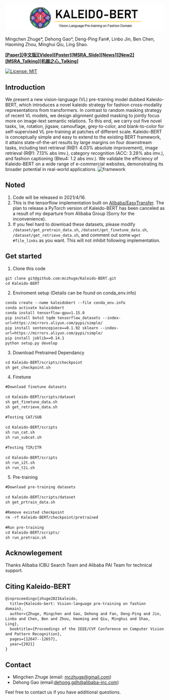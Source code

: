<p align="center"><img src="kaleidobert_logo.png" width="850"></p>
 
Mingchen Zhuge*, Dehong Gao*, Deng-Ping Fan#, Linbo Jin, Ben Chen, Haoming Zhou, Minghui Qiu, Ling Shao.

[**[Paper]**](https://arxiv.org/pdf/2103.16110.pdf)[**[中文版]**](https://github.com/mczhuge/Kaleido-BERT/blob/main/CVPR2021_KaleidoBERT_Chinese.pdf)[**[Video]**](http://dpfan.net/wp-content/uploads/Kaleido-BERT.mp4)[**[Poster]**](https://github.com/mczhuge/Kaleido-BERT/blob/main/CVPR2021_KaleidoBERT_poster.pdf)[**[MSRA_Slide]**](http://dpfan.net/wp-content/uploads/MSRA_Oral_KaleidoBERT_高德宏.pdf)[**[News1]**](https://zhuanlan.zhihu.com/p/365497906)[**[New2]**](https://mp.weixin.qq.com/s/yPJZDeHSj8C5jGKGgDQF0Q)[**[MSRA_Talking]**](https://mp.weixin.qq.com/s/PeBk5vDi7lO8ZFo8FwN10w)[**[机器之心_Talking]**](https://jmq.h5.xeknow.com/s/2ogm2v)


[![License: MIT](https://img.shields.io/badge/License-MIT-green.svg)](https://opensource.org/licenses/MIT)

## Introduction
We present a new vision-language (VL) pre-training model dubbed Kaleido-BERT, which introduces a novel kaleido strategy for fashion cross-modality representations from transformers. In contrast to random masking strategy of recent VL models,  we design alignment guided masking to jointly focus more on image-text semantic relations. 
To this end, we carry out five novel tasks, \ie, rotation, jigsaw, camouflage, grey-to-color, and blank-to-color for self-supervised VL pre-training at patches of different scale. Kaleido-BERT is conceptually simple and easy to extend to the existing BERT framework, it attains state-of-the-art results by large margins on four downstream tasks, including text retrieval (R@1: 4.03\% absolute improvement), image retrieval (R@1: 7.13\% abs imv.), category recognition (ACC: 3.28\% abs imv.), and fashion captioning (Bleu4: 1.2 abs imv.). We validate the efficiency of Kaleido-BERT on a wide range of e-commercial websites, demonstrating its broader potential in real-world applications.
![framework](model.png) 

## Noted
1) Code will be released in 2021/4/16.
2) This is the tensorflow implementation built on [Alibaba/EasyTransfer](https://github.com/alibaba/EasyTransfer). 
   The plan to release a PyTorch version of Kaleido-BERT has been canceled as a result of my departure from Alibaba Group (Sorry for the inconvenience).
4) If you feel hard to download these datasets, please modify `/dataset/get_pretrain_data.sh`, `/dataset/get_finetune_data.sh`, `/dataset/get_retrieve_data.sh`, and comment out some `wget #file_links` as you want. This will not inhibit following implementation.
   
## Get started
1. Clone this code
```
git clone git@github.com:mczhuge/Kaleido-BERT.git
cd Kaleido-BERT
```
2. Enviroment setup (Details can be found on conda_env.info)
```
conda create --name kaleidobert --file conda_env.info
conda activate kaleidobert
conda install tensorflow-gpu=1.15.0
pip install boto3 tqdm tensorflow_datasets --index-url=https://mirrors.aliyun.com/pypi/simple/
pip install sentencepiece==0.1.92 sklearn --index-url=https://mirrors.aliyun.com/pypi/simple/
pip install joblib==0.14.1
python setup.py develop
```
3. Download Pretrained Dependancy
```
cd Kaleido-BERT/scripts/checkpoint
sh get_checkpoint.sh
```
4. Finetune
```
#Download finetune datasets

cd Kaleido-BERT/scripts/dataset
sh get_finetune_data.sh
sh get_retrieve_data.sh

#Testing CAT/SUB

cd Kaleido-BERT/scripts
sh run_cat.sh
sh run_subcat.sh

#Testing TIR/ITR

cd Kaleido-BERT/scripts
sh run_i2t.sh
sh run_t2i.sh
```
5. Pre-training
```
#Download pre-training datasets

cd Kaleido-BERT/scripts/dataset
sh get_prtrain_data.sh

#Remove existed checkpoint
rm -rf Kaleido-BERT/checkpoint/pretrained

#Run pre-training
cd Kaleido-BERT/scripts/
sh run_pretrain.sh
```

## Acknowlegement
Thanks Alibaba ICBU Search Team and Alibaba PAI Team for technical support.

## Citing Kaleido-BERT
```
@inproceedings{zhuge2021kaleido,
  title={Kaleido-bert: Vision-language pre-training on fashion domain},
  author={Zhuge, Mingchen and Gao, Dehong and Fan, Deng-Ping and Jin, Linbo and Chen, Ben and Zhou, Haoming and Qiu, Minghui and Shao, Ling},
  booktitle={Proceedings of the IEEE/CVF Conference on Computer Vision and Pattern Recognition},
  pages={12647--12657},
  year={2021}
}
```

## Contact
* Mingchen Zhuge (email: mczhuge@gmail.com)
* Dehong Gao (email:dehong.gdh@alibaba-inc.com)    
        
Feel free to contact us if you have additional questions. 
